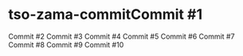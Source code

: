 # tso-zama-commitCommit #1
Commit #2
Commit #3
Commit #4
Commit #5
Commit #6
Commit #7
Commit #8
Commit #9
Commit #10
